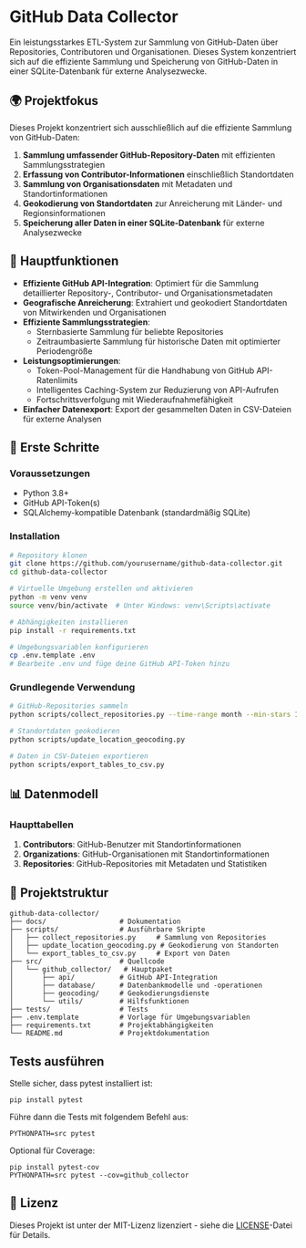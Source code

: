 # GitHub Data Collector

Ein leistungsstarkes ETL-System zur Sammlung von GitHub-Daten über Repositories, Contributoren und Organisationen. Dieses System konzentriert sich auf die effiziente Sammlung und Speicherung von GitHub-Daten in einer SQLite-Datenbank für externe Analysezwecke.

## 🌍 Projektfokus

Dieses Projekt konzentriert sich ausschließlich auf die effiziente Sammlung von GitHub-Daten:

1. **Sammlung umfassender GitHub-Repository-Daten** mit effizienten Sammlungsstrategien
2. **Erfassung von Contributor-Informationen** einschließlich Standortdaten
3. **Sammlung von Organisationsdaten** mit Metadaten und Standortinformationen
4. **Geokodierung von Standortdaten** zur Anreicherung mit Länder- und Regionsinformationen
5. **Speicherung aller Daten in einer SQLite-Datenbank** für externe Analysezwecke

## 🌟 Hauptfunktionen

- **Effiziente GitHub API-Integration**: Optimiert für die Sammlung detaillierter Repository-, Contributor- und Organisationsmetadaten
- **Geografische Anreicherung**: Extrahiert und geokodiert Standortdaten von Mitwirkenden und Organisationen
- **Effiziente Sammlungsstrategien**:
  - Sternbasierte Sammlung für beliebte Repositories
  - Zeitraumbasierte Sammlung für historische Daten mit optimierter Periodengröße
- **Leistungsoptimierungen**:
  - Token-Pool-Management für die Handhabung von GitHub API-Ratenlimits
  - Intelligentes Caching-System zur Reduzierung von API-Aufrufen
  - Fortschrittsverfolgung mit Wiederaufnahmefähigkeit
- **Einfacher Datenexport**: Export der gesammelten Daten in CSV-Dateien für externe Analysen

## 🚀 Erste Schritte

### Voraussetzungen

- Python 3.8+
- GitHub API-Token(s)
- SQLAlchemy-kompatible Datenbank (standardmäßig SQLite)

### Installation

```bash
# Repository klonen
git clone https://github.com/yourusername/github-data-collector.git
cd github-data-collector

# Virtuelle Umgebung erstellen und aktivieren
python -m venv venv
source venv/bin/activate  # Unter Windows: venv\Scripts\activate

# Abhängigkeiten installieren
pip install -r requirements.txt

# Umgebungsvariablen konfigurieren
cp .env.template .env
# Bearbeite .env und füge deine GitHub API-Token hinzu
```

### Grundlegende Verwendung

```bash
# GitHub-Repositories sammeln
python scripts/collect_repositories.py --time-range month --min-stars 100

# Standortdaten geokodieren
python scripts/update_location_geocoding.py

# Daten in CSV-Dateien exportieren
python scripts/export_tables_to_csv.py
```

## 📊 Datenmodell

### Haupttabellen

1. **Contributors**: GitHub-Benutzer mit Standortinformationen
2. **Organizations**: GitHub-Organisationen mit Standortinformationen
3. **Repositories**: GitHub-Repositories mit Metadaten und Statistiken

## 📁 Projektstruktur

```
github-data-collector/
├── docs/                  # Dokumentation
├── scripts/               # Ausführbare Skripte
│   ├── collect_repositories.py     # Sammlung von Repositories
│   ├── update_location_geocoding.py # Geokodierung von Standorten
│   └── export_tables_to_csv.py     # Export von Daten
├── src/                   # Quellcode
│   └── github_collector/   # Hauptpaket
│       ├── api/           # GitHub API-Integration
│       ├── database/      # Datenbankmodelle und -operationen
│       ├── geocoding/     # Geokodierungsdienste
│       └── utils/         # Hilfsfunktionen
├── tests/                 # Tests
├── .env.template          # Vorlage für Umgebungsvariablen
├── requirements.txt       # Projektabhängigkeiten
└── README.md              # Projektdokumentation
```

## Tests ausführen

Stelle sicher, dass pytest installiert ist:

    pip install pytest

Führe dann die Tests mit folgendem Befehl aus:

    PYTHONPATH=src pytest

Optional für Coverage:

    pip install pytest-cov
    PYTHONPATH=src pytest --cov=github_collector

## 📝 Lizenz

Dieses Projekt ist unter der MIT-Lizenz lizenziert - siehe die [LICENSE](LICENSE)-Datei für Details.

